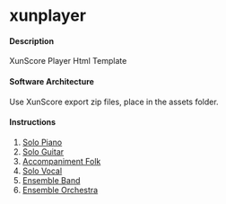 # xunplayer

#### Description
XunScore Player Html Template

#### Software Architecture
Use XunScore export zip files, place in the assets folder.

#### Instructions

1.  [Solo Piano](https://lohannes.top/xunplayer/player.html?url=assets/piano)
2.  [Solo Guitar](https://lohannes.top/xunplayer/player.html?url=assets/guitar)
3.  [Accompaniment Folk](https://lohannes.top/xunplayer/player.html?url=assets/folk)
4.  [Solo Vocal](https://lohannes.top/xunplayer/player.html?url=assets/vocal)
5.  [Ensemble Band](https://lohannes.top/xunplayer/player.html?url=assets/band)
6.  [Ensemble Orchestra](https://lohannes.top/xunplayer/player.html?url=assets/orchestra)
